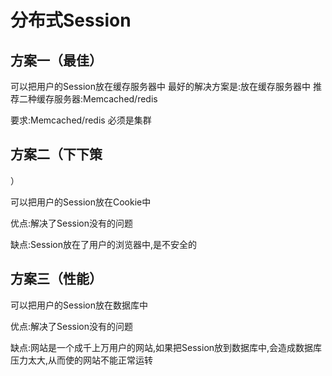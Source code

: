 # 分布式Session

## 方案一（最佳）

可以把用户的Session放在缓存服务器中   最好的解决方案是:放在缓存服务器中推荐二种缓存服务器:Memcached/redis

要求:Memcached/redis 必须是集群

## 方案二（下下策）

可以把用户的Session放在Cookie中

优点:解决了Session没有的问题

缺点:Session放在了用户的浏览器中,是不安全的

## 方案三（性能）

可以把用户的Session放在数据库中

优点:解决了Session没有的问题

 缺点:网站是一个成千上万用户的网站,如果把Session放到数据库中,会造成数据库压力太大,从而使的网站不能正常运转



